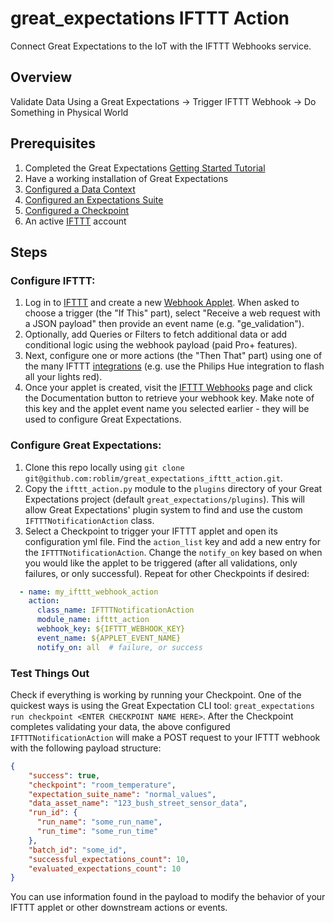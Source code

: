 # great_expectations IFTTT Action
Connect Great Expectations to the IoT with the IFTTT Webhooks service.

## Overview

Validate Data Using a Great Expectations -> Trigger IFTTT Webhook -> Do Something in Physical World 

## Prerequisites
1. Completed the Great Expectations [Getting Started Tutorial](https://docs.greatexpectations.io/docs/tutorials/getting_started/tutorial_overview)
2. Have a working installation of Great Expectations
3. [Configured a Data Context](https://docs.greatexpectations.io/docs/tutorials/getting_started/tutorial_setup#create-a-data-context)
4. [Configured an Expectations Suite](https://docs.greatexpectations.io/docs/tutorials/getting_started/tutorial_create_expectations) 
5. [Configured a Checkpoint](https://docs.greatexpectations.io/docs/guides/validation/checkpoints/how_to_create_a_new_checkpoint)
6. An active [IFTTT](https://ifttt.com/) account

## Steps
### Configure IFTTT:
1. Log in to [IFTTT](https://ifttt.com/) and create a new [Webhook Applet](https://ifttt.com/maker_webhooks). When asked to choose a trigger (the "If This" part), select "Receive a web request with a JSON payload" then provide an event name (e.g. "ge_validation").
2. Optionally, add Queries or Filters to fetch additional data or add conditional logic using the webhook payload (paid Pro+ features). 
3. Next, configure one or more actions (the "Then That" part) using one of the many IFTTT [integrations](https://ifttt.com/explore/services) (e.g. use the Philips Hue integration to flash all your lights red).
4. Once your applet is created, visit the [IFTTT Webhooks](https://ifttt.com/maker_webhooks) page and click the Documentation button to retrieve your webhook key. Make note of this key and the applet event name you selected earlier - they will be used to configure Great Expectations.

### Configure Great Expectations:
1. Clone this repo locally using `git clone git@github.com:roblim/great_expectations_ifttt_action.git`.
2. Copy the `ifttt_action.py` module to the `plugins` directory of your Great Expectations project (default `great_expectations/plugins`). This will allow Great Expectations' plugin system to find and use the custom `IFTTTNotificationAction` class.
3. Select a Checkpoint to trigger your IFTTT applet and open its configuration yml file. Find the `action_list` key and add a new entry for the `IFTTTNotificationAction`. Change the `notify_on` key based on when you would like the applet to be triggered (after all validations, only failures, or only successful). Repeat for other Checkpoints if desired:

```yaml
  - name: my_ifttt_webhook_action
    action:
      class_name: IFTTTNotificationAction
      module_name: ifttt_action
      webhook_key: ${IFTTT_WEBHOOK_KEY}
      event_name: ${APPLET_EVENT_NAME}
      notify_on: all  # failure, or success
```

### Test Things Out

Check if everything is working by running your Checkpoint. One of the quickest ways is using the Great Expectation CLI tool:
`great_expectations run checkpoint <ENTER CHECKPOINT NAME HERE>`. After the Checkpoint completes validating your data, the above configured `IFTTTNotificationAction` will make a POST request to your IFTTT webhook with the following payload structure:

```json
{
    "success": true,
    "checkpoint": "room_temperature",
    "expectation_suite_name": "normal_values",
    "data_asset_name": "123_bush_street_sensor_data",
    "run_id": {
      "run_name": "some_run_name",
      "run_time": "some_run_time"
    },
    "batch_id": "some_id",
    "successful_expectations_count": 10,
    "evaluated_expectations_count": 10
}
```

You can use information found in the payload to modify the behavior of your IFTTT applet or other downstream actions or events.
